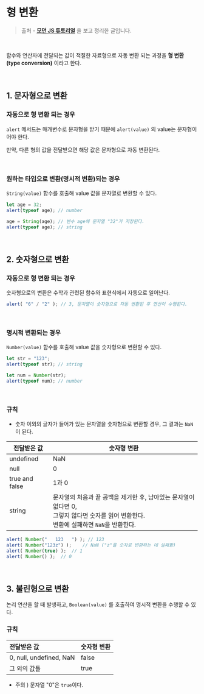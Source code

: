 # 형 변환

> 출처 - [**모던 JS 튜토리얼**](**https://ko.javascript.info/**) 을 보고 정리한 글입니다.

<br>

함수와 연산자에 전달되는 값이 적절한 자료형으로 자동 변환 되는 과정을 **형 변환(type conversion)** 이라고 한다.

<br>


## 1. 문자형으로 변환

### 자동으로 형 변환 되는 경우

`alert` 메서드는 매개변수로 문자형을 받기 때문에 `alert(value)` 의 value는 문자형이어야 한다.

만약, 다른 형의 값을 전달받으면 해당 값은 문자형으로 자동 변환된다.

<br>

### 원하는 타입으로 변환(명시적 변환)되는 경우

`String(value)` 함수를 호출해 value 값을 문자열로 변환할 수 있다.

```javascript
let age = 32;
alert(typeof age); // number

age = String(age); // 변수 age에 문자열 "32"가 저장된다.
alert(typeof age); // string
```

<br>

## 2. 숫자형으로 변환

###  자동으로 형 변환 되는 경우

숫자형으로의 변환은 수학과 관련된 함수와 표현식에서 자동으로 일어난다.

```javascript
alert( "6" / "2" ); // 3, 문자열이 숫자형으로 자동 변환된 후 연산이 수행된다.
```

<br>

### 명시적 변환되는 경우

`Number(value)` 함수를 호출해 value 값을 숫자형으로 변환할 수 있다.

```javascript
let str = "123";
alert(typeof str); // string

let num = Number(str);
alert(typeof num); // number
```

<br>

### 규칙

- 숫자 이외의 글자가 들어가 있는 문자열을 숫자형으로 변환할 경우, 그 결과는 `NaN`이 된다.

| 전달받은 값    | 숫자형 변환                                                  |
| -------------- | ------------------------------------------------------------ |
| undefined      | NaN                                                          |
| null           | 0                                                            |
| true and false | 1과 0                                                        |
| string         | 문자열의 처음과 끝 공백을 제거한 후, 남아있는 문자열이 없다면 0, <br />그렇지 않다면 숫자를 읽어 변환한다.<br /> 변환에 실패하면 `NaN`을 반환한다. |

```javascript
alert( Number("   123   ") ); // 123
alert( Number("123z") );	// NaN ("z"를 숫자로 변환하는 데 실패함)
alert( Number(true) );	// 1
alert( Number() );	// 0
```

<br>

## 3. 불린형으로 변환

논리 연산을 할 때 발생하고, `Boolean(value)` 를 호출하여 명시적 변환을 수행할 수 있다.



### 규칙

| 전달받은 값             | 숫자형 변환 |
| :---------------------- | ----------- |
| 0, null, undefined, NaN | false       |
| 그 외의 값들            | true        |

- 주의 ) 문자열 "0"은 `true`이다.

